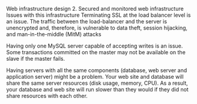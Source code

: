 Web infrastructure design
2. Secured and monitored web infrastructure
Issues with this infrastructure
Terminating SSL at the load balancer level is an issue.
The traffic between the load-balancer and the server is unencrypted and, therefore, is vulnerable to data theft, session hijacking, and man-in-the-middle (MitM) attacks

Having only one MySQL server capable of accepting writes is an issue.
Some transactions committed on the master may not be available on the slave if the master fails.

Having servers with all the same components (database, web server and application server) might be a problem.
Your web site and database will share the same server resources (disk usage, memory, CPU). As a result, your database and web site will run slower than they would if they did not share resources with each other.
